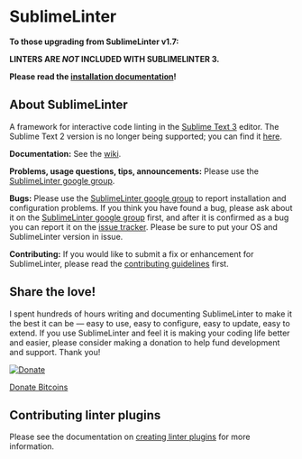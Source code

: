 SublimeLinter
=========

**To those upgrading from SublimeLinter v1.7:**

**LINTERS ARE *NOT* INCLUDED WITH SUBLIMELINTER 3.**

**Please read the [installation documentation](https://github.com/SublimeLinter/SublimeLinter.github.io/wiki/Installation)!**

## About SublimeLinter
A framework for interactive code linting in the [Sublime Text 3](http://sublimetext.com/3) editor. The Sublime Text 2 version is no longer being supported; you can find it [here](https://github.com/SublimeLinter/SublimeLinter).

**Documentation:** See the [wiki](https://github.com/SublimeLinter/SublimeLinter.github.io/wiki).

**Problems, usage questions, tips, announcements:** Please use the [SublimeLinter google group](https://groups.google.com/forum/#!forum/sublimelinter).

**Bugs:** Please use the [SublimeLinter google group](https://groups.google.com/forum/#!forum/sublimelinter) to report installation and configuration problems. If you think you have found a bug, please ask about it on the [SublimeLinter google group](https://groups.google.com/forum/#!forum/sublimelinter) first, and after it is confirmed as a bug you can report it on the [issue tracker](https://github.com/SublimeLinter/SublimeLinter3/issues). Please be sure to put your OS and SublimeLinter version in issue.

**Contributing:** If you would like to submit a fix or enhancement for SublimeLinter, please read the [contributing guidelines](https://github.com/SublimeLinter/SublimeLinter.github.io/wiki/Contributing) first.

## Share the love!
I spent hundreds of hours writing and documenting SublimeLinter to make it the best it can be — easy to use, easy to configure, easy to update, easy to extend. If you use SublimeLinter and feel it is making your coding life better and easier, please consider making a donation to help fund development and support. Thank you!

[![Donate](http://www.aparajitaworld.com/cappuccino/Donate-button.png?v=1)](https://www.paypal.com/cgi-bin/webscr?cmd=_s-xclick&hosted_button_id=55KC77W2MU9VW)

<a class="coinbase-button" data-code="3265d1a223f01885e92514751e45cc55" data-button-style="custom_large" href="https://coinbase.com/checkouts/3265d1a223f01885e92514751e45cc55">Donate Bitcoins</a><script src="https://coinbase.com/assets/button.js" type="text/javascript"></script>

## Contributing linter plugins
Please see the documentation on [creating linter plugins](https://github.com/SublimeLinter/SublimeLinter.github.io/wiki/Creating-a-Linter-Plugin) for more information.
